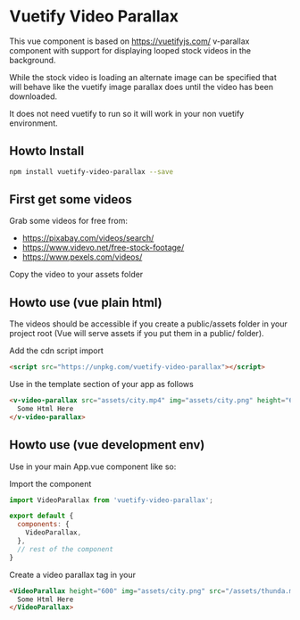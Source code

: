 # Vuetify Video Parallax

This vue component is based on https://vuetifyjs.com/ v-parallax component with
support for displaying looped stock videos in the background.

While the stock video is loading an alternate image can be specified that will
behave like the vuetify image parallax does until the video has been downloaded.

It does not need vuetify to run so it will work in your non vuetify environment.

## Howto Install

```bash
npm install vuetify-video-parallax --save
```

## First get some videos

Grab some videos for free from:
- https://pixabay.com/videos/search/
- https://www.videvo.net/free-stock-footage/
- https://www.pexels.com/videos/

Copy the video to your assets folder

## Howto use (vue plain html)

The videos should be accessible if you create a public/assets folder in your
project root (Vue will serve assets if you put them in a public/ folder).

Add the cdn script import
```html
<script src="https://unpkg.com/vuetify-video-parallax"></script>
```

Use in the template section of your app as follows

```html
<v-video-parallax src="assets/city.mp4" img="assets/city.png" height="600">
  Some Html Here
</v-video-parallax>
```

## Howto use (vue development env)
Use in your main App.vue component like so:

Import the component

```javascript
import VideoParallax from 'vuetify-video-parallax';

export default {
  components: {
    VideoParallax,
  },
  // rest of the component
}
```

Create a video parallax tag in your <template></template>

```html
<VideoParallax height="600" img="assets/city.png" src="/assets/thunda.mp4">
  Some Html Here
</VideoParallax>
```
